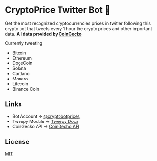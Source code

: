 # CryptoPrice Twitter Bot :robot:

Get the most recognized cryptocurrencies prices in twitter following this crypto bot that tweets every 1 hour the crypto prices and other important data.
**All data provided by [CoinGecko](https://www.coingecko.com)**

Currently tweeting
- Bitcoin
- Ethereum
- DogeCoin
- Solana
- Cardano
- Monero
- Litecoin
- Binance Coin

## Links
- Bot Account -> [@cryptobotprices](https://twitter.com/cryptobotprices)
- Tweepy Module -> [Tweepy Docs](https://docs.tweepy.org/en/stable/)
- CoinGecko API -> [CoinGecho API](https://www.coingecko.com/en/api)

## License
[MIT](https://github.com/0x4D5041/cryptoprices-bot/blob/main/LICENSE)

